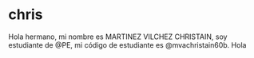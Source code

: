 # chris
Hola hermano, mi nombre es MARTINEZ VILCHEZ CHRISTAIN, soy estudiante de @PE, mi código de estudiante es @mvachristain60b. Hola
